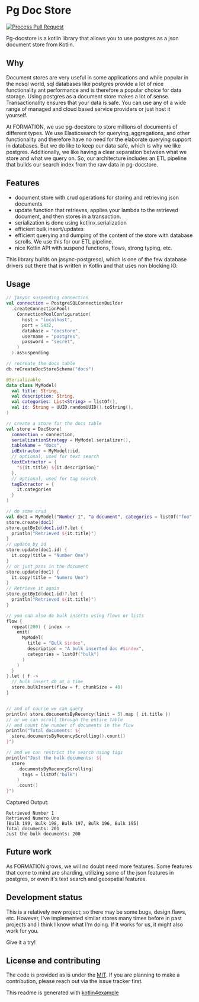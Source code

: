 # Pg Doc Store 

[![Process Pull Request](https://github.com/formation-res/pg-docstore/actions/workflows/pr_master.yaml/badge.svg)](https://github.com/formation-res/pg-docstore/actions/workflows/pr_master.yaml)

Pg-docstore is a kotlin library that allows you to use postgres as a json document store from Kotlin.

## Why

Document stores are very useful in some applications and while popular in the nosql world, sql databases like
postgres provide a lot of nice functionality ant performance and is therefore a popular choice for data storage.
Using postgres as a document store makes a lot of sense. Transactionality ensures that your data is safe. You can use any
of a wide range of managed and cloud based service providers or just host it yourself.

At FORMATION, we use pg-docstore to store millions of documents of different types. We use Elasticsearch for querying, aggregations, and other functionality and therefore have no need
for the elaborate querying support in databases. But we do like to keep our data safe, which is why we like postgres.
Additionally, we like having a clear separation between what we store and what we query on. So, our architecture includes
an ETL pipeline that builds our search index from the raw data in pg-docstore.

## Features

- document store with crud operations for storing and retrieving json documents
- update function that retrieves, applies your lambda to the retrieved document, and then stores in a transaction.
- serialization is done using kotlinx.serialization
- efficient bulk insert/updates
- efficient querying and dumping of the content of the store with database scrolls. We use this for our ETL pipeline.
- nice Kotlin API with suspend functions, flows, strong typing, etc.

This library builds on jasync-postgresql, which is one of the few database drivers out there that is written in Kotlin
and that uses non blocking IO. 

## Usage

```kotlin
// jasync suspending connection
val connection = PostgreSQLConnectionBuilder
  .createConnectionPool(
    ConnectionPoolConfiguration(
      host = "localhost",
      port = 5432,
      database = "docstore",
      username = "postgres",
      password = "secret",
    )
  ).asSuspending

// recreate the docs table
db.reCreateDocStoreSchema("docs")

@Serializable
data class MyModel(
  val title: String,
  val description: String,
  val categories: List<String> = listOf(),
  val id: String = UUID.randomUUID().toString(),
)

// create a store for the docs table
val store = DocStore(
  connection = connection,
  serializationStrategy = MyModel.serializer(),
  tableName = "docs",
  idExtractor = MyModel::id,
  // optional, used for text search
  textExtractor = {
    "${it.title} ${it.description}"
  },
  // optional, used for tag search
  tagExtractor = {
    it.categories
  }
)

// do some crud
val doc1 = MyModel("Number 1", "a document", categories = listOf("foo"))
store.create(doc1)
store.getById(doc1.id)?.let {
  println("Retrieved ${it.title}")
}
// update by id
store.update(doc1.id) {
  it.copy(title = "Number One")
}
// or just pass in the document
store.update(doc1) {
  it.copy(title = "Numero Uno")
}
// Retrieve it again
store.getById(doc1.id)?.let {
  println("Retrieved ${it.title}")
}

// you can also do bulk inserts using flows or lists
flow {
  repeat(200) { index ->
    emit(
      MyModel(
        title = "Bulk $index",
        description = "A bulk inserted doc #$index",
        categories = listOf("bulk")
      )
    )
  }
}.let { f ->
  // bulk insert 40 at a time
  store.bulkInsert(flow = f, chunkSize = 40)
}


// and of course we can query
println( store.documentsByRecency(limit = 5).map { it.title })
// or we can scroll through the entire table
// and count the number of documents in the flow
println("Total documents: ${
  store.documentsByRecencyScrolling().count()
}")

// and we can restrict the search using tags
println("Just the bulk documents: ${
  store
    .documentsByRecencyScrolling(
      tags = listOf("bulk")
    )
    .count()
}")
```

Captured Output:

```
Retrieved Number 1
Retrieved Numero Uno
[Bulk 199, Bulk 198, Bulk 197, Bulk 196, Bulk 195]
Total documents: 201
Just the bulk documents: 200

```

## Future work

As FORMATION grows, we will no doubt need more features. Some features that come to mind are sharding, utilizing some of
the json features in postgres, or even it's text search and geospatial features.

## Development status

This is a relatively new project; so there may be some bugs, design flaws, etc. However, I've implemented similar
stores many times before in past projects and I think I know what I'm doing. If it works for us, it might also work for you.

Give it a try!

## License and contributing

The code is provided as is under the [MIT](LICENSE.md). If you are planning to make a contribution, please
reach out via the issue tracker first.

This readme is generated with [kotlin4example](https://github.com/jillesvangurp/kotlin4example)

